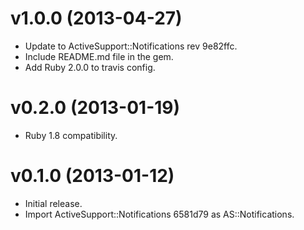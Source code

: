 # v1.0.0 (2013-04-27)
* Update to ActiveSupport::Notifications rev 9e82ffc.
* Include README.md file in the gem.
* Add Ruby 2.0.0 to travis config.

# v0.2.0 (2013-01-19)
* Ruby 1.8 compatibility.

# v0.1.0 (2013-01-12)
* Initial release.
* Import ActiveSupport::Notifications 6581d79 as AS::Notifications.
